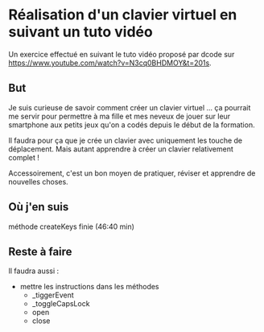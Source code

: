 # Réalisation d'un clavier virtuel en suivant un tuto vidéo

Un exercice effectué en suivant le tuto vidéo proposé par dcode sur https://www.youtube.com/watch?v=N3cq0BHDMOY&t=201s.

## But

Je suis curieuse de savoir comment créer un clavier virtuel ... ça pourrait me servir pour permettre à ma fille et mes neveux de jouer sur leur smartphone aux petits jeux qu'on a codés depuis le début de la formation.

Il faudra pour ça que je crée un clavier avec uniquement les touche de déplacement. Mais autant apprendre à créer un clavier relativement complet !

Accessoirement, c'est un bon moyen de pratiquer, réviser et apprendre de nouvelles choses.

## Où j'en suis

méthode createKeys finie (46:40 min)

## Reste à faire

Il faudra aussi :

* mettre les instructions dans les méthodes
  * _tiggerEvent
  * _toggleCapsLock
  * open
  * close
